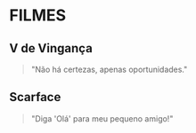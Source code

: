 # FILMES

## V de Vingança

> "Não há certezas, apenas oportunidades."

## Scarface

> "Diga \'Olá\' para meu pequeno amigo!"
